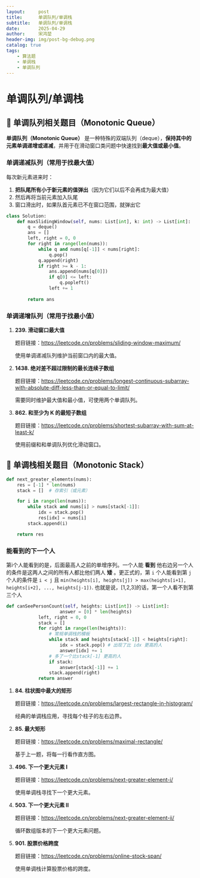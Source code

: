 ```yaml
---
layout:     post
title:      单调队列/单调栈
subtitle:   单调队列/单调栈
date:       2025-04-29
author:     宋鸿堃
header-img: img/post-bg-debug.png
catalog: true
tags:
    - 算法题
    - 单调栈
    - 单调队列
---
```


# 单调队列/单调栈

## **🧮 单调队列相关题目（Monotonic Queue）**

**单调队列（Monotonic Queue）** 是一种特殊的双端队列（deque），**保持其中的元素单调递增或递减**，并用于在滑动窗口类问题中快速找到**最大值或最小值**。

### **单调递减队列（常用于找最大值）**

每次新元素进来时：

1. **把队尾所有小于新元素的值弹出**（因为它们以后不会再成为最大值）
2. 然后再将当前元素加入队尾
3. 窗口滑出时，如果队首元素已不在窗口范围，就弹出它

```python
class Solution:
    def maxSlidingWindow(self, nums: List[int], k: int) -> List[int]:
        q = deque()
        ans = []
        left, right = 0, 0
        for right in range(len(nums)):
            while q and nums[q[-1]] < nums[right]:
                q.pop()
            q.append(right)
            if right >= k - 1:
                ans.append(nums[q[0]])
                if q[0] <= left:
                    q.popleft()
                left += 1
                
        return ans
```

### **单调递增队列（常用于找最小值）**

1. **239. 滑动窗口最大值**

   题目链接：https://leetcode.cn/problems/sliding-window-maximum/

   使用单调递减队列维护当前窗口内的最大值。

2. **1438. 绝对差不超过限制的最长连续子数组**

   题目链接：https://leetcode.cn/problems/longest-continuous-subarray-with-absolute-diff-less-than-or-equal-to-limit/

   需要同时维护最大值和最小值，可使用两个单调队列。

3. **862. 和至少为 K 的最短子数组**

   题目链接：https://leetcode.cn/problems/shortest-subarray-with-sum-at-least-k/

   使用前缀和和单调队列优化滑动窗口。

## **🧱 单调栈相关题目（Monotonic Stack）**

```python
def next_greater_elements(nums):
    res = [-1] * len(nums)
    stack = []  # 存索引（或元素）

    for i in range(len(nums)):
        while stack and nums[i] > nums[stack[-1]]:
            idx = stack.pop()
            res[idx] = nums[i]
        stack.append(i)

    return res
```

### 能看到的下一个人

第i个人能看到的是，后面最高人之前的单增序列。一个人能 **看到** 他右边另一个人的条件是这两人之间的所有人都比他们两人 **矮** 。更正式的，第 `i` 个人能看到第 `j` 个人的条件是 `i < j` 且 `min(heights[i], heights[j]) > max(heights[i+1], heights[i+2], ..., heights[j-1])`. 也就是说，[1,2,3]的话，第一个人看不到第三个人

```python
def canSeePersonCount(self, heights: List[int]) -> List[int]:
  					answer = [0] * len(heights)
            left, right = 0, 0
            stack = []
            for right in range(len(heights)):
                # 常规单调栈的模板
                while stack and heights[stack[-1]] < heights[right]:
                    idx = stack.pop() # 出现了比 idx 更高的人
                    answer[idx] += 1
                # 多了一个比stack[-1] 更高的人
                if stack:
                    answer[stack[-1]] += 1
                stack.append(right)
            return answer
```



1. **84. 柱状图中最大的矩形**

   题目链接：https://leetcode.cn/problems/largest-rectangle-in-histogram/

   经典的单调栈应用，寻找每个柱子的左右边界。

2. **85. 最大矩形**

   题目链接：https://leetcode.cn/problems/maximal-rectangle/

   基于上一题，将每一行看作直方图。

3. **496. 下一个更大元素 I**

   题目链接：https://leetcode.cn/problems/next-greater-element-i/

   使用单调栈寻找下一个更大元素。

4. **503. 下一个更大元素 II**

   题目链接：https://leetcode.cn/problems/next-greater-element-ii/

   循环数组版本的下一个更大元素问题。

5. **901. 股票价格跨度**

   题目链接：https://leetcode.cn/problems/online-stock-span/

   使用单调栈计算股票价格的跨度。